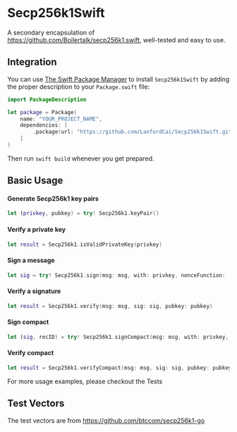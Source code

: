 # Secp256k1Swift

A secondary encapsulation of https://github.com/Boilertalk/secp256k1.swift, well-tested and easy to use.

## Integration

You can use [The Swift Package Manager](https://swift.org/package-manager) to install `Secp256k1Swift` by adding the proper description to your `Package.swift` file:

```swift
import PackageDescription

let package = Package(
    name: "YOUR_PROJECT_NAME",
    dependencies: [
        .package(url: "https://github.com/LanfordCai/Secp256k1Swift.git", from: "0.1.2"),
    ]
)
```
Then run `swift build` whenever you get prepared.

## Basic Usage

#### Generate Secp256k1 key pairs

```swift
let (privkey, pubkey) = try! Secp256k1.keyPair()
```

#### Verify a private key

```swift
let result = Secp256k1.isValidPrivateKey(privkey)
```

#### Sign a message

```swift
let sig = try! Secp256k1.sign(msg: msg, with: privkey, nonceFunction: .default)
```

#### Verify a signature

```swift
let result = Secp256k1.verify(msg: msg, sig: sig, pubkey: pubkey)
```

#### Sign compact

```swift
let (sig, recID) = try! Secp256k1.signCompact(msg: msg, with: privkey, nonceFunction: .default)
```

#### Verify compact

```swift
let result = Secp256k1.verifyCompact(msg: msg, sig: sig, pubkey: pubkey)
```

For more usage examples, please checkout the Tests

## Test Vectors

The test vectors are from https://github.com/btccom/secp256k1-go
